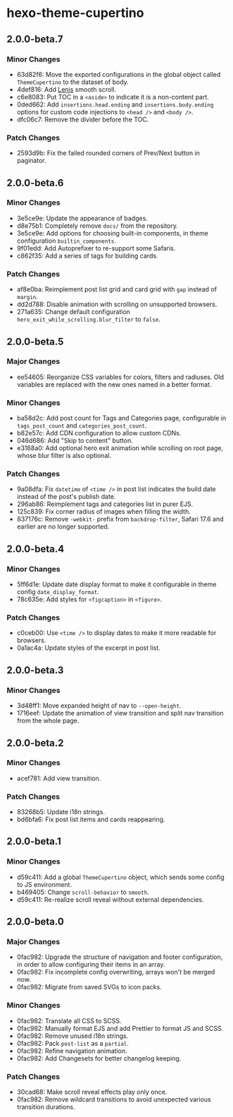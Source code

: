 # hexo-theme-cupertino

## 2.0.0-beta.7

### Minor Changes

- 63d82f6: Move the exported configurations in the global object called `ThemeCupertino` to the dataset of body.
- 4def816: Add [Lenis](https://github.com/darkroomengineering/lenis) smooth scroll.
- c6e8083: Put TOC in a `<aside>` to indicate it is a non-content part.
- 0ded662: Add `insertions.head.ending` and `insertions.body.ending` options for custom code injections to `<head />` and `<body />`.
- dfc06c7: Remove the divider before the TOC.

### Patch Changes

- 2593d9b: Fix the failed rounded corners of Prev/Next button in paginator.

## 2.0.0-beta.6

### Minor Changes

- 3e5ce9e: Update the appearance of badges.
- d8e75b1: Completely remove `docs/` from the repository.
- 3e5ce9e: Add options for choosing built-in components, in theme configuration `builtin_components`.
- 9f01edd: Add Autoprefixer to re-support some Safaris.
- c862f35: Add a series of tags for building cards.

### Patch Changes

- af8e0ba: Reimplement post list grid and card grid with `gap` instead of `margin`.
- dd2d788: Disable animation with scrolling on unsupported browsers.
- 271a635: Change default configuration `hero_exit_while_scrolling.blur_filter` to `false`.

## 2.0.0-beta.5

### Major Changes

- ee54605: Reorganize CSS variables for colors, filters and radiuses. Old variables are replaced with the new ones named in a better format.

### Minor Changes

- ba58d2c: Add post count for Tags and Categories page, configurable in `tags_post_count` and `categories_post_count`.
- b82e57c: Add CDN configuration to allow custom CDNs.
- 046d686: Add "Skip to content" button.
- e3168a0: Add optional hero exit animation while scrolling on root page, whose blur filter is also optional.

### Patch Changes

- 9a08dfa: Fix `datetime` of `<time />` in post list indicates the build date instead of the post's publish date.
- 296ab86: Reimplement tags and categories list in purer EJS.
- 125c839: Fix corner radius of images when filling the width.
- 837176c: Remove `-webkit-` prefix from `backdrop-filter`, Safari 17.6 and earlier are no longer supported.

## 2.0.0-beta.4

### Minor Changes

- 5ff6d1e: Update date display format to make it configurable in theme config `date_display_format`.
- 78c635e: Add styles for `<figcaption>` in `<figure>`.

### Patch Changes

- c0ceb00: Use `<time />` to display dates to make it more readable for browsers.
- 0a1ac4a: Update styles of the excerpt in post list.

## 2.0.0-beta.3

### Minor Changes

- 3d48ff1: Move expanded height of nav to `--open-height`.
- 1716eef: Update the animation of view transition and split nav transition from the whole page.

## 2.0.0-beta.2

### Minor Changes

- acef781: Add view transition.

### Patch Changes

- 83268b5: Update i18n strings.
- bd6bfa6: Fix post list items and cards reappearing.

## 2.0.0-beta.1

### Minor Changes

- d59c411: Add a global `ThemeCupertino` object, which sends some config to JS environment.
- b469405: Change `scroll-behavior` to `smooth`.
- d59c411: Re-realize scroll reveal without external dependencies.

## 2.0.0-beta.0

### Major Changes

- 0fac982: Upgrade the structure of navigation and footer configuration, in order to allow configuring their items in an array.
- 0fac982: Fix incomplete config overwriting, arrays won't be merged now.
- 0fac982: Migrate from saved SVGs to icon packs.

### Minor Changes

- 0fac982: Translate all CSS to SCSS.
- 0fac982: Manually format EJS and add Prettier to format JS and SCSS.
- 0fac982: Remove unused i18n strings.
- 0fac982: Pack `post-list` as a `partial`.
- 0fac982: Refine navigation animation.
- 0fac982: Add Changesets for better changelog keeping.

### Patch Changes

- 30cad68: Make scroll reveal effects play only once.
- 0fac982: Remove wildcard transitions to avoid unexpected various transition durations.
